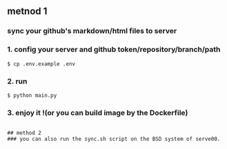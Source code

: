 ## metnod 1
### sync your github's markdown/html files to server

### 1. config your server and github token/repository/branch/path
```
$ cp .env.example .env
```
### 2. run
```
$ python main.py
```
### 3. enjoy it !(or you can build image by the Dockerfile)
```

## method 2
### you can also run the sync.sh script on the BSD system of serve00.
